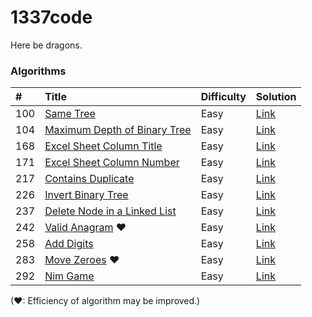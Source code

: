 1337code
========

Here be dragons.

### Algorithms

| #   | Title                            | Difficulty | Solution    |
|:--- |:-------------------------------- |:---------- |:----------- |
| 100 | [Same Tree][]                    | Easy       | [Link][100] |
| 104 | [Maximum Depth of Binary Tree][] | Easy       | [Link][104] |
| 168 | [Excel Sheet Column Title][]     | Easy       | [Link][168] |
| 171 | [Excel Sheet Column Number][]    | Easy       | [Link][171] |
| 217 | [Contains Duplicate][]           | Easy       | [Link][217] |
| 226 | [Invert Binary Tree][]           | Easy       | [Link][226] |
| 237 | [Delete Node in a Linked List][] | Easy       | [Link][237] |
| 242 | [Valid Anagram][] &hearts;       | Easy       | [Link][242] |
| 258 | [Add Digits][]                   | Easy       | [Link][258] |
| 283 | [Move Zeroes][] &hearts;         | Easy       | [Link][283] |
| 292 | [Nim Game][]                     | Easy       | [Link][292] |

(&hearts;: Efficiency of algorithm may be improved.)

[Add Digits]: https://leetcode.com/problems/add-digits/
[Contains Duplicate]: https://leetcode.com/problems/contains-duplicate/
[Delete Node in a Linked List]: https://leetcode.com/problems/delete-node-in-a-linked-list/
[Excel Sheet Column Number]: https://leetcode.com/problems/excel-sheet-column-number/
[Excel Sheet Column Title]: https://leetcode.com/problems/excel-sheet-column-title/
[Invert Binary Tree]: https://leetcode.com/problems/invert-binary-tree/
[Maximum Depth of Binary Tree]: https://leetcode.com/problems/maximum-depth-of-binary-tree/
[Move Zeroes]: https://leetcode.com/problems/move-zeroes/
[Nim Game]: https://leetcode.com/problems/nim-game/
[Same Tree]: https://leetcode.com/problems/same-tree/
[Valid Anagram]: https://leetcode.com/problems/valid-anagram/

[100]: ./src/com/gokeii/algorithms/easy/sameTree/SameTree.java
[104]: ./src/com/gokeii/algorithms/easy/maximumDepthOfBinaryTree/MaximumDepthOfBinaryTree.java
[168]: ./src/com/gokeii/algorithms/easy/excelSheetColumnTitle/ExcelSheetColumnTitle.java
[171]: ./src/com/gokeii/algorithms/easy/excelSheetColumnNumber/ExcelSheetColumnNumber.java
[217]: ./src/com/gokeii/algorithms/easy/containsDuplicate/ContainsDuplicate.java
[226]: ./src/com/gokeii/algorithms/easy/invertBinaryTree/InvertBinaryTree.java
[237]: ./src/com/gokeii/algorithms/easy/deleteNodeInALinkedList/DeleteNodeInALinkedList.java
[242]: ./src/com/gokeii/algorithms/easy/validAnagram/ValidAnagram.java
[258]: ./src/com/gokeii/algorithms/easy/addDigits/AddDigits.java
[283]: ./src/com/gokeii/algorithms/easy/moveZeroes/MoveZeroes.java
[292]: ./src/com/gokeii/algorithms/easy/nimGame/NimGame.java